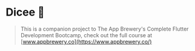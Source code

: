 # Dicee 🎲

>This is a companion project to The App Brewery's Complete Flutter Development Bootcamp, check out the full course at [www.appbrewery.co](https://www.appbrewery.co/)